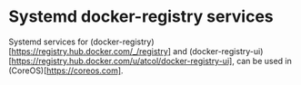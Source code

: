 Systemd docker-registry services
================================

Systemd services for (docker-registry)[https://registry.hub.docker.com/_/registry] and (docker-registry-ui)[https://registry.hub.docker.com/u/atcol/docker-registry-ui], can be used in (CoreOS)[https://coreos.com].

